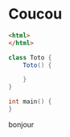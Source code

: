 Coucou
======

```html
<html>
</html>
```

```java
class Toto {
	Toto() {

	}
}
```

```c
int main() {
}
```

bonjour